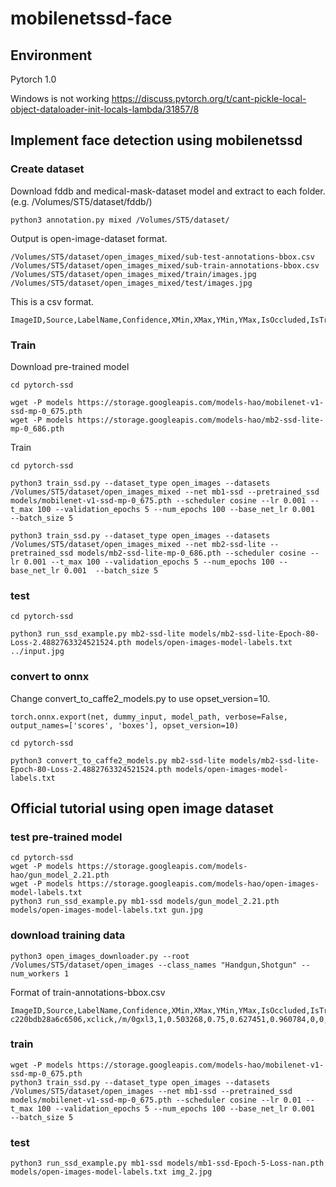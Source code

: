 # mobilenetssd-face

## Environment

Pytorch 1.0

Windows is not working
https://discuss.pytorch.org/t/cant-pickle-local-object-dataloader-init-locals-lambda/31857/8

## Implement face detection using mobilenetssd

### Create dataset

Download fddb and medical-mask-dataset model and extract to each folder. (e.g. /Volumes/ST5/dataset/fddb/)

```
python3 annotation.py mixed /Volumes/ST5/dataset/
```

Output is open-image-dataset format.

```
/Volumes/ST5/dataset/open_images_mixed/sub-test-annotations-bbox.csv
/Volumes/ST5/dataset/open_images_mixed/sub-train-annotations-bbox.csv
/Volumes/ST5/dataset/open_images_mixed/train/images.jpg
/Volumes/ST5/dataset/open_images_mixed/test/images.jpg
```

This is a csv format.

```
ImageID,Source,LabelName,Confidence,XMin,XMax,YMin,YMax,IsOccluded,IsTruncated,IsGroupOf,IsDepiction,IsInside,id,ClassName
```

### Train

Download pre-trained model

```
cd pytorch-ssd

wget -P models https://storage.googleapis.com/models-hao/mobilenet-v1-ssd-mp-0_675.pth
wget -P models https://storage.googleapis.com/models-hao/mb2-ssd-lite-mp-0_686.pth
```

Train

```
cd pytorch-ssd

python3 train_ssd.py --dataset_type open_images --datasets /Volumes/ST5/dataset/open_images_mixed --net mb1-ssd --pretrained_ssd models/mobilenet-v1-ssd-mp-0_675.pth --scheduler cosine --lr 0.001 --t_max 100 --validation_epochs 5 --num_epochs 100 --base_net_lr 0.001  --batch_size 5

python3 train_ssd.py --dataset_type open_images --datasets /Volumes/ST5/dataset/open_images_mixed --net mb2-ssd-lite --pretrained_ssd models/mb2-ssd-lite-mp-0_686.pth --scheduler cosine --lr 0.001 --t_max 100 --validation_epochs 5 --num_epochs 100 --base_net_lr 0.001  --batch_size 5
```

### test

```
cd pytorch-ssd

python3 run_ssd_example.py mb2-ssd-lite models/mb2-ssd-lite-Epoch-80-Loss-2.4882763324521524.pth models/open-images-model-labels.txt ../input.jpg
```

### convert to onnx

Change convert_to_caffe2_models.py to use opset_version=10.

```
torch.onnx.export(net, dummy_input, model_path, verbose=False, output_names=['scores', 'boxes'], opset_version=10)
```

```
cd pytorch-ssd

python3 convert_to_caffe2_models.py mb2-ssd-lite models/mb2-ssd-lite-Epoch-80-Loss-2.4882763324521524.pth models/open-images-model-labels.txt
```


## Official tutorial using open image dataset

### test pre-trained model

```
cd pytorch-ssd
wget -P models https://storage.googleapis.com/models-hao/gun_model_2.21.pth
wget -P models https://storage.googleapis.com/models-hao/open-images-model-labels.txt
python3 run_ssd_example.py mb1-ssd models/gun_model_2.21.pth models/open-images-model-labels.txt gun.jpg
```

### download training data

```
python3 open_images_downloader.py --root /Volumes/ST5/dataset/open_images --class_names "Handgun,Shotgun" --num_workers 1
```

Format of train-annotations-bbox.csv

```
ImageID,Source,LabelName,Confidence,XMin,XMax,YMin,YMax,IsOccluded,IsTruncated,IsGroupOf,IsDepiction,IsInside,id,ClassName
c220bdb28a6c6506,xclick,/m/0gxl3,1,0.503268,0.75,0.627451,0.960784,0,0,0,0,0,/m/0gxl3,Handgun
```

### train

```
wget -P models https://storage.googleapis.com/models-hao/mobilenet-v1-ssd-mp-0_675.pth
python3 train_ssd.py --dataset_type open_images --datasets /Volumes/ST5/dataset/open_images --net mb1-ssd --pretrained_ssd models/mobilenet-v1-ssd-mp-0_675.pth --scheduler cosine --lr 0.01 --t_max 100 --validation_epochs 5 --num_epochs 100 --base_net_lr 0.001  --batch_size 5
```

### test

```
python3 run_ssd_example.py mb1-ssd models/mb1-ssd-Epoch-5-Loss-nan.pth models/open-images-model-labels.txt img_2.jpg
```


